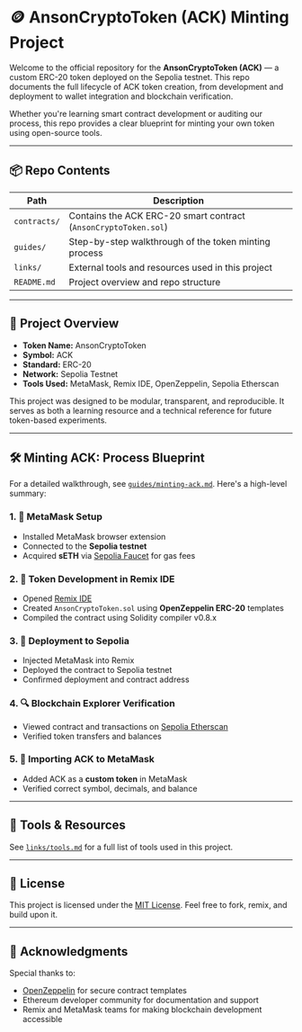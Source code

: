 # 🪙 AnsonCryptoToken (ACK) Minting Project

Welcome to the official repository for the **AnsonCryptoToken (ACK)** — a custom ERC-20 token deployed on the Sepolia testnet. This repo documents the full lifecycle of ACK token creation, from development and deployment to wallet integration and blockchain verification.

Whether you're learning smart contract development or auditing our process, this repo provides a clear blueprint for minting your own token using open-source tools.

---

## 📦 Repo Contents

| Path                | Description                                                  |
|---------------------|--------------------------------------------------------------|
| `contracts/`        | Contains the ACK ERC-20 smart contract (`AnsonCryptoToken.sol`) |
| `guides/`           | Step-by-step walkthrough of the token minting process        |
| `links/`            | External tools and resources used in this project            |
| `README.md`         | Project overview and repo structure                          |

---

## 🧠 Project Overview

- **Token Name:** AnsonCryptoToken
- **Symbol:** ACK
- **Standard:** ERC-20
- **Network:** Sepolia Testnet
- **Tools Used:** MetaMask, Remix IDE, OpenZeppelin, Sepolia Etherscan

This project was designed to be modular, transparent, and reproducible. It serves as both a learning resource and a technical reference for future token-based experiments.

---

## 🛠️ Minting ACK: Process Blueprint

For a detailed walkthrough, see [`guides/minting-ack.md`](guides/minting-ack.md). Here's a high-level summary:

### 1. 🔐 MetaMask Setup
- Installed MetaMask browser extension
- Connected to the **Sepolia testnet**
- Acquired **sETH** via [Sepolia Faucet](https://sepoliafaucet.com) for gas fees

### 2. 🧪 Token Development in Remix IDE
- Opened [Remix IDE](https://remix.ethereum.org)
- Created `AnsonCryptoToken.sol` using **OpenZeppelin ERC-20** templates
- Compiled the contract using Solidity compiler v0.8.x

### 3. 🚀 Deployment to Sepolia
- Injected MetaMask into Remix
- Deployed the contract to Sepolia testnet
- Confirmed deployment and contract address

### 4. 🔍 Blockchain Explorer Verification
- Viewed contract and transactions on [Sepolia Etherscan](https://sepolia.etherscan.io)
- Verified token transfers and balances

### 5. 💼 Importing ACK to MetaMask
- Added ACK as a **custom token** in MetaMask
- Verified correct symbol, decimals, and balance

---

## 🔗 Tools & Resources

See [`links/tools.md`](links/tools.md) for a full list of tools used in this project.

---

## 📜 License

This project is licensed under the [MIT License](LICENSE). Feel free to fork, remix, and build upon it.

---

## 🙌 Acknowledgments

Special thanks to:
- [OpenZeppelin](https://github.com/OpenZeppelin/openzeppelin-contracts) for secure contract templates
- Ethereum developer community for documentation and support
- Remix and MetaMask teams for making blockchain development accessible


